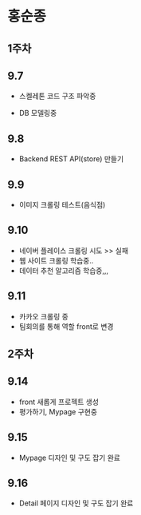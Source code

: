 # 홍순종

## 1주차

## 9.7

- 스켈레톤 코드 구조 파악중

- DB 모델링중

## 9.8

- Backend REST API(store) 만들기

## 9.9

- 이미지 크롤링 테스트(음식점)

## 9.10

- 네이버 플레이스 크롤링 시도 >> 실패
- 웹 사이트 크롤링 학습중..
- 데이터 추천 알고리즘 학습중,,,

## 9.11

- 카카오 크롤링 중
- 팀회의를 통해 역할 front로 변경



## 2주차

## 9.14

- front 새롭게 프로젝트 생성
- 평가하기, Mypage 구현중

## 9.15

- Mypage 디자인 및 구도 잡기 완료

## 9.16

- Detail 페이지 디자인 및 구도 잡기 완료